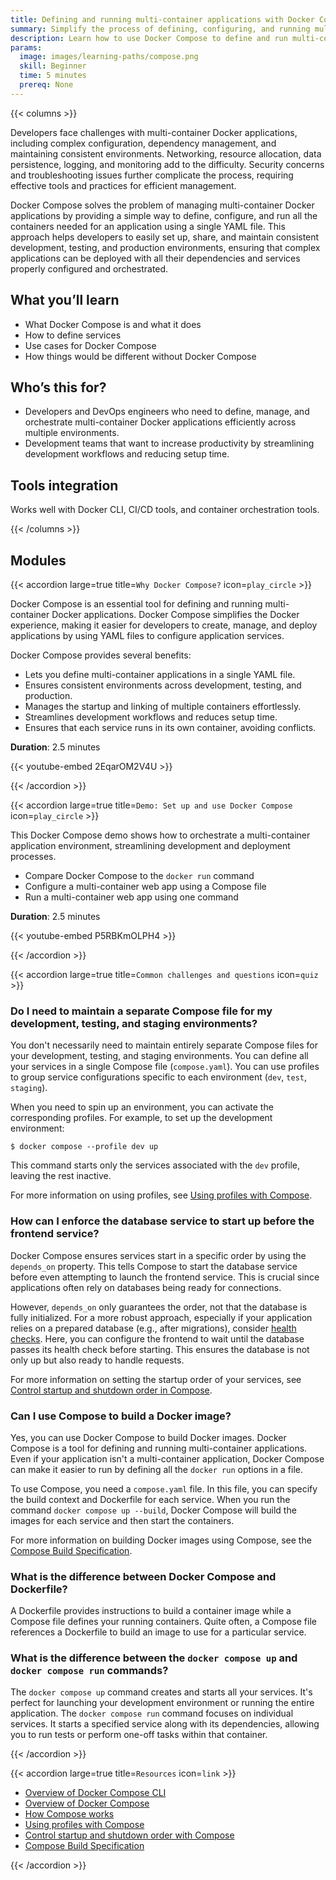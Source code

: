 ```yaml
---
title: Defining and running multi-container applications with Docker Compose
summary: Simplify the process of defining, configuring, and running multi-container Docker applications to enable efficient development, testing, and deployment.
description: Learn how to use Docker Compose to define and run multi-container Docker applications.
params:
  image: images/learning-paths/compose.png
  skill: Beginner
  time: 5 minutes
  prereq: None
---
```


{{< columns >}}

Developers face challenges with multi-container Docker applications, including
complex configuration, dependency management, and maintaining consistent
environments. Networking, resource allocation, data persistence, logging, and
monitoring add to the difficulty. Security concerns and troubleshooting issues
further complicate the process, requiring effective tools and practices for
efficient management.

Docker Compose solves the problem of managing multi-container Docker
applications by providing a simple way to define, configure, and run all the
containers needed for an application using a single YAML file. This approach
helps developers to easily set up, share, and maintain consistent development,
testing, and production environments, ensuring that complex applications can be
deployed with all their dependencies and services properly configured and
orchestrated.

<!-- break -->

## What you’ll learn

- What Docker Compose is and what it does
- How to define services
- Use cases for Docker Compose
- How things would be different without Docker Compose

## Who’s this for?

- Developers and DevOps engineers who need to define, manage, and orchestrate
  multi-container Docker applications efficiently across multiple environments.
- Development teams that want to increase productivity by streamlining
  development workflows and reducing setup time.

## Tools integration

Works well with Docker CLI, CI/CD tools, and container orchestration tools.

{{< /columns >}}

## Modules

{{< accordion large=true title=`Why Docker Compose?` icon=`play_circle` >}}

Docker Compose is an essential tool for defining and running multi-container
Docker applications. Docker Compose simplifies the Docker experience, making it
easier for developers to create, manage, and deploy applications by using YAML
files to configure application services.

Docker Compose provides several benefits:

- Lets you define multi-container applications in a single YAML file.
- Ensures consistent environments across development, testing, and production.
- Manages the startup and linking of multiple containers effortlessly.
- Streamlines development workflows and reduces setup time.
- Ensures that each service runs in its own container, avoiding conflicts.

**Duration**: 2.5 minutes

{{< youtube-embed 2EqarOM2V4U >}}

{{< /accordion >}}

{{< accordion large=true title=`Demo: Set up and use Docker Compose` icon=`play_circle` >}}

This Docker Compose demo shows how to orchestrate a multi-container application
environment, streamlining development and deployment processes.

- Compare Docker Compose to the `docker run` command
- Configure a multi-container web app using a Compose file
- Run a multi-container web app using one command

**Duration**: 2.5 minutes

{{< youtube-embed P5RBKmOLPH4 >}}

{{< /accordion >}}

{{< accordion large=true title=`Common challenges and questions` icon=`quiz` >}}

<!-- vale Docker.HeadingLength = NO -->

### Do I need to maintain a separate Compose file for my development, testing, and staging environments?

You don't necessarily need to maintain entirely separate Compose files for your
development, testing, and staging environments. You can define all your
services in a single Compose file (`compose.yaml`). You can use profiles to
group service configurations specific to each environment (`dev`, `test`,
`staging`).

When you need to spin up an environment, you can activate the corresponding
profiles. For example, to set up the development environment:

```console
$ docker compose --profile dev up
```

This command starts only the services associated with the `dev` profile,
leaving the rest inactive.

For more information on using profiles, see [Using profiles with
Compose](/compose/how-tos/profiles/).

### How can I enforce the database service to start up before the frontend service?

Docker Compose ensures services start in a specific order by using the
`depends_on` property. This tells Compose to start the database service before
even attempting to launch the frontend service. This is crucial since
applications often rely on databases being ready for connections.

However, `depends_on` only guarantees the order, not that the database is fully
initialized. For a more robust approach, especially if your application relies
on a prepared database (e.g., after migrations), consider [health
checks](/reference/compose-file/services.md#healthcheck). Here, you can
configure the frontend to wait until the database passes its health check
before starting. This ensures the database is not only up but also ready to
handle requests.

For more information on setting the startup order of your services, see
[Control startup and shutdown order in Compose](/compose/how-tos/startup-order/).

### Can I use Compose to build a Docker image?

Yes, you can use Docker Compose to build Docker images. Docker Compose is a
tool for defining and running multi-container applications. Even if your
application isn't a multi-container application, Docker Compose can make it
easier to run by defining all the `docker run` options in a file.

To use Compose, you need a `compose.yaml` file. In this file, you can specify
the build context and Dockerfile for each service. When you run the command
`docker compose up --build`, Docker Compose will build the images for each
service and then start the containers.

For more information on building Docker images using Compose, see the [Compose
Build Specification](/compose/compose-file/build/).

### What is the difference between Docker Compose and Dockerfile?

A Dockerfile provides instructions to build a container image while a Compose
file defines your running containers. Quite often, a Compose file references a
Dockerfile to build an image to use for a particular service.

### What is the difference between the `docker compose up` and `docker compose run` commands?

The `docker compose up` command creates and starts all your services. It's
perfect for launching your development environment or running the entire
application. The `docker compose run` command focuses on individual services.
It starts a specified service along with its dependencies, allowing you to run
tests or perform one-off tasks within that container.

<!-- vale Docker.HeadingLength = YES -->

{{< /accordion >}}

{{< accordion large=true title=`Resources` icon=`link` >}}

- [Overview of Docker Compose CLI](/compose/reference/)
- [Overview of Docker Compose](/compose/)
- [How Compose works](/compose/intro/compose-application-model/)
- [Using profiles with Compose](/compose/how-tos/profiles/)
- [Control startup and shutdown order with Compose](/compose/how-tos/startup-order/)
- [Compose Build Specification](/compose/compose-file/build/)

{{< /accordion >}}

<div id="compose-lp-survey-anchor"></div>